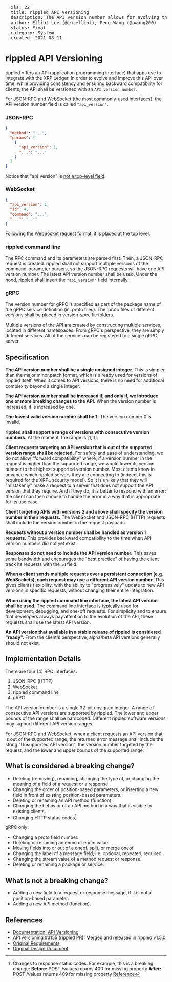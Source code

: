 <pre>
  xls: 22
  title: rippled API Versioning
  description: The API version number allows for evolving the `rippled` API while maintaining backward compatibility
  author: Elliot Lee (@intelliot), Peng Wang (@pwang200)
  status: Final
  category: System
  created: 2021-08-11
</pre>

# rippled API Versioning

rippled offers an API (application programming interface) that apps use to integrate with the XRP Ledger. In order to evolve and improve this API over time, while providing consistency and ensuring backward compatibility for clients, the API shall be versioned with an `API version number`.

For JSON-RPC and WebSocket (the most commonly-used interfaces), the API version number field is called `"api_version"`.

### JSON-RPC

```json
{
  "method": "...",
  "params": [
    {
      "api_version": 1,
      "...": "..."
    }
  ]
}
```

Notice that "api_version" is [not a top-level field](https://github.com/ripple/rippled/issues/3065).

### WebSocket

```json
{
  "api_version": 1,
  "id": 4,
  "command": "...",
  "...": "..."
}
```

Following the [WebSocket request format](https://xrpl.org/request-formatting.html), it is placed at the top level.

### rippled command line

The RPC command and its parameters are parsed first. Then, a JSON-RPC request is created. rippled shall not support multiple versions of the command-parameter parsers, so the JSON-RPC requests will have one API version number. The latest API version number shall be used. Under the hood, rippled shall insert the `"api_version"` field internally.

### gRPC

The version number for gRPC is specified as part of the package name of the gRPC service definition (in .proto files). The .proto files of different versions shall be placed in version-specific folders.

Multiple versions of the API are created by constructing multiple services, located in different namespaces. From gRPC's perspective, they are simply different services. All of the services can be registered to a single gRPC server.

## Specification

**The API version number shall be a single unsigned integer.** This is simpler than the major.minor.patch format, which is already used for versions of rippled itself. When it comes to API versions, there is no need for additional complexity beyond a single integer.

**The API version number shall be increased if, and only if, we introduce one or more breaking changes to the API.** When the version number is increased, it is increased by one.

**The lowest valid version number shall be 1.** The version number 0 is invalid.

**rippled shall support a range of versions with consecutive version numbers.** At the moment, the range is [1, 1].

**Client requests targeting an API version that is out of the supported version range shall be rejected.** For safety and ease of understanding, we do not allow "forward compatibility" where, if a version number in the request is higher than the supported range, we would lower its version number to the highest supported version number. Most clients know in advance which rippled servers they are connecting to (indeed, this is required for the XRPL security model). So it is unlikely that they will "mistakenly" make a request to a server that does not support the API version that they require. And if they do, it is better to respond with an error: the client can then choose to handle the error in a way that is appropriate for its use case.

**Client targeting APIs with versions 2 and above shall specify the version number in their requests.** The WebSocket and JSON-RPC (HTTP) requests shall include the version number in the request payloads.

**Requests without a version number shall be handled as version 1 requests.** This provides backward compatibility to the time when API version numbers did not yet exist.

**Responses do not need to include the API version number.** This saves some bandwidth and encourages the "best practice" of having the client track its requests with the `id` field.

**When a client sends multiple requests over a persistent connection (e.g. WebSockets), each request may use a different API version number.** This gives clients flexibility, with the ability to "progressively" update to new API versions in specific requests, without changing their entire integration.

**When using the rippled command line interface, the latest API version shall be used.** The command line interface is typically used for development, debugging, and one-off requests. For simplicity and to ensure that developers always pay attention to the evolution of the API, these requests shall use the latest API version.

**An API version that available in a stable release of rippled is considered "ready".** From the client's perspective, alpha/beta API versions generally should not exist.

## Implementation Details

There are four (4) RPC interfaces:

1. JSON-RPC (HTTP)
2. WebSocket
3. rippled command line
4. gRPC

The API version number is a single 32-bit unsigned integer. A range of consecutive API versions are supported by rippled. The lower and upper bounds of the range shall be hardcoded. Different rippled software versions may support different API version ranges.

For JSON-RPC and WebSocket, when a client requests an API version that is out of the supported range, the returned error message shall include the string "Unsupported API version", the version number targeted by the request, and the lower and upper bounds of the supported range.

## What is considered a breaking change?

- Deleting (removing), renaming, changing the type of, or changing the meaning of a field of a request or a response.
- Changing the order of position-based parameters, or inserting a new field in front of existing position-based parameters.
- Deleting or renaming an API method (function).
- Changing the behavior of an API method in a way that is visible to existing clients.
- Changing HTTP status codes[^1].

gRPC only:

- Changing a proto field number.
- Deleting or renaming an enum or enum value.
- Moving fields into or out of a oneof, split, or merge oneof.
- Changing the label of a message field, i.e. optional, repeated, required.
- Changing the stream value of a method request or response.
- Deleting or renaming a package or service.

## What is not a breaking change?

- Adding a new field to a request or response message, if it is not a position-based parameter.
- Adding a new API method (function).

## References

- [Documentation: API Versioning](https://xrpl.org/request-formatting.html#api-versioning)
- [API versioning #3155 (rippled PR)](https://github.com/ripple/rippled/pull/3155): Merged and released in [rippled v1.5.0](https://github.com/ripple/rippled/releases/tag/1.5.0)
- [Original Requirements](https://github.com/pwang200/RippledRPCDesign/blob/API_versioning/requirement/requirements.md)
- [Original Design Document](https://github.com/pwang200/RippledRPCDesign/blob/API_versioning/design/design.md)

[^1]:
    Changes to response status codes. For example, this is a breaking change:
    **Before:** POST /values returns 400 for missing property
    **After:** POST /values returns 409 for missing property
    [Reference](https://community.blackbaud.com/blogs/69/3219)
